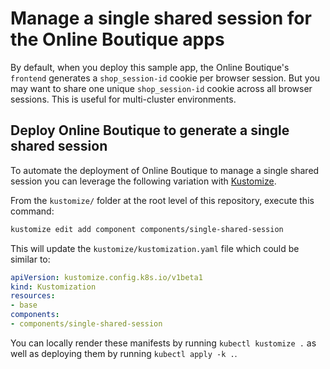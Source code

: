 # Manage a single shared session for the Online Boutique apps

By default, when you deploy this sample app, the Online Boutique's `frontend` generates a `shop_session-id` cookie per browser session.
But you may want to share one unique `shop_session-id` cookie across all browser sessions.
This is useful for multi-cluster environments.

## Deploy Online Boutique to generate a single shared session

To automate the deployment of Online Boutique to manage a single shared session you can leverage the following variation with [Kustomize](../..).

From the `kustomize/` folder at the root level of this repository, execute this command:

```bash
kustomize edit add component components/single-shared-session
```

This will update the `kustomize/kustomization.yaml` file which could be similar to:

```yaml
apiVersion: kustomize.config.k8s.io/v1beta1
kind: Kustomization
resources:
- base
components:
- components/single-shared-session
```

You can locally render these manifests by running `kubectl kustomize .` as well as deploying them by running `kubectl apply -k .`.

